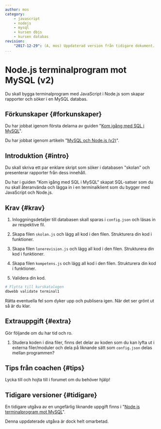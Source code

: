 ```yaml
---
author: mos
category:
    - javascript
    - nodejs
    - mysql
    - kursen dbjs
    - kursen databas
revision:
    "2017-12-29": (A, mos) Uppdaterad version från tidigare dokument.
...
```

Node.js terminalprogram mot MySQL (v2)
==================================

Du skall bygga terminalprogram med JavaScript i Node.js som skapar rapporter och söker i en MySQL databas.


<!--more-->



Förkunskaper {#forkunskaper}
-----------------------

Du har jobbat igenom första delarna av guiden "[Kom igång med SQL i MySQL](guide/kom-igang-med-sql-i-mysql/grunderna)".

Du har jobbat igenom artikeln "[MySQL och Node.js (v2)](kunskap/mysql-och-nodejs-v2)".



Introduktion {#intro}
-----------------------

Du skall skriva ett par enklare skript som söker i databasen "skolan" och presenterar rapporter från dess innehåll.

Du har i guiden "Kom igång med SQL i MySQL" skapat SQL-satser som du nu skall återanvända och lägga in i en terminalklient som du bygger med JavaScript och Node.js.



Krav {#krav}
-----------------------

1. Inloggningsdetaljer till databasen skall sparas i `config.json` och läsas in av respektive fil.

1. Skapa filen `skolan.js` och lägg all kod i den filen. Strukturera din kod i funktioner.

1. Skapa filen `lonerevision.js` och lägg all kod i den filen. Strukturera din kod i funktioner.

1. Skapa filen `kompetens.js` och lägg all kod i den filen. Strukturera din kod i funktioner.

1. Validera din kod.

```bash
# Flytta till kurskatalogen
dbwebb validate terminal1
```

Rätta eventuella fel som dyker upp och publisera igen. När det ser grönt ut så är du klar.



Extrauppgift {#extra}
-----------------------

Gör följande om du har tid och ro.

1. Studera koden i dina filer, finns det delar av koden som du kan lyfta ut i externa filer/moduler och dela på liknande sätt som `config.json` delas mellan programmen?



Tips från coachen {#tips}
-----------------------

Lycka till och hojta till i forumet om du behöver hjälp!



Tidigare versioner {#tidigare}
-----------------------

En tidigare utgåva av en ungefärlig liknande uppgift finns i "[Node.js terminalprogram mot MySQL](uppgift/nodejs-terminalprogram-mot-mysql)".

Denna uppdaterade utgåva är dock helt omarbetad. 
